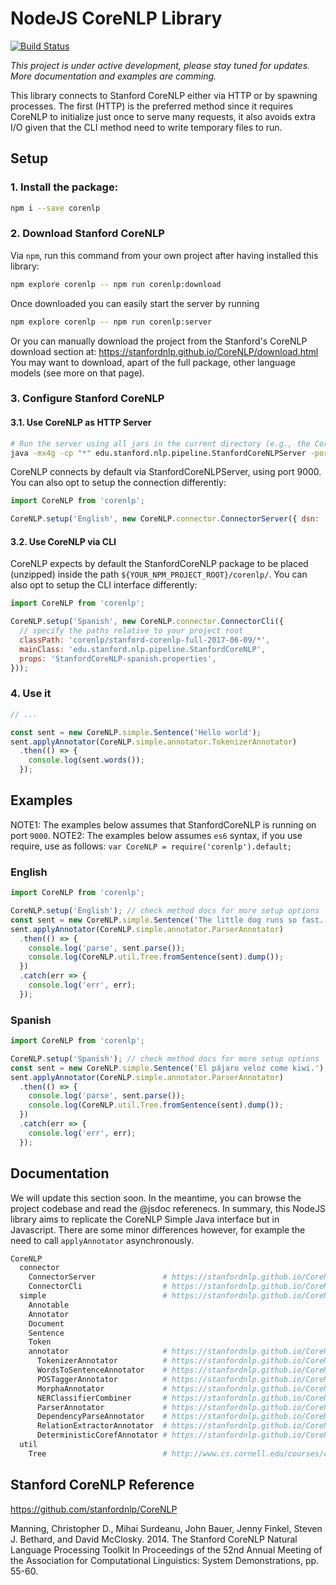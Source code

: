 # NodeJS CoreNLP Library

[![Build Status](https://travis-ci.org/gerardobort/node-corenlp.svg?branch=master)](https://travis-ci.org/gerardobort/node-corenlp)

*This project is under active development, please stay tuned for updates.  More documentation and examples are comming.*

This library connects to Stanford CoreNLP either via HTTP or by spawning processes.  The first (HTTP) is the preferred method since it requires CoreNLP to initialize just once to serve many requests, it also avoids extra I/O given that the CLI method need to write temporary files to run.

## Setup

### 1. Install the package:

```bash
npm i --save corenlp
```

### 2. Download Stanford CoreNLP

Via `npm`, run this command from your own project after having installed this library:

```bash
npm explore corenlp -- npm run corenlp:download
```

Once downloaded you can easily start the server by running

```bash
npm explore corenlp -- npm run corenlp:server
```

Or you can manually download the project from the Stanford's CoreNLP download section at: https://stanfordnlp.github.io/CoreNLP/download.html
You may want to download, apart of the full package, other language models (see more on that page).


### 3. Configure Stanford CoreNLP

#### 3.1. Use CoreNLP as HTTP Server

```bash
# Run the server using all jars in the current directory (e.g., the CoreNLP home directory)
java -mx4g -cp "*" edu.stanford.nlp.pipeline.StanfordCoreNLPServer -port 9000 -timeout 15000
```

CoreNLP connects by default via StanfordCoreNLPServer, using port 9000.  You can also opt to setup the connection differently:

```javascript
import CoreNLP from 'corenlp';

CoreNLP.setup('English', new CoreNLP.connector.ConnectorServer({ dsn: 'http://localhost:9000' }));
```

#### 3.2. Use CoreNLP via CLI

CoreNLP expects by default the StanfordCoreNLP package to be placed (unzipped) inside the path `${YOUR_NPM_PROJECT_ROOT}/corenlp/`.  You can also opt to setup the CLI interface differently:

```javascript
import CoreNLP from 'corenlp';

CoreNLP.setup('Spanish', new CoreNLP.connector.ConnectorCli({
  // specify the paths relative to your project root
  classPath: 'corenlp/stanford-corenlp-full-2017-06-09/*',
  mainClass: 'edu.stanford.nlp.pipeline.StanfordCoreNLP',
  props: 'StanfordCoreNLP-spanish.properties',
}));
```

### 4. Use it

```javascript
// ...

const sent = new CoreNLP.simple.Sentence('Hello world');
sent.applyAnnotator(CoreNLP.simple.annotator.TokenizerAnnotator)
  .then(() => {
    console.log(sent.words());
  });
```

## Examples

NOTE1: The examples below assumes that StanfordCoreNLP is running on port `9000`.
NOTE2: The examples below assumes `es6` syntax, if you use require, use as follows: `var CoreNLP = require('corenlp').default;`

### English

```javascript
import CoreNLP from 'corenlp';

CoreNLP.setup('English'); // check method docs for more setup options
const sent = new CoreNLP.simple.Sentence('The little dog runs so fast.');
sent.applyAnnotator(CoreNLP.simple.annotator.ParserAnnotator)
  .then(() => {
    console.log('parse', sent.parse());
    console.log(CoreNLP.util.Tree.fromSentence(sent).dump());
  })
  .catch(err => {
    console.log('err', err);
  });
```

### Spanish

```javascript
import CoreNLP from 'corenlp';

CoreNLP.setup('Spanish'); // check method docs for more setup options
const sent = new CoreNLP.simple.Sentence('El pájaro veloz come kiwi.');
sent.applyAnnotator(CoreNLP.simple.annotator.ParserAnnotator)
  .then(() => {
    console.log('parse', sent.parse());
    console.log(CoreNLP.util.Tree.fromSentence(sent).dump());
  })
  .catch(err => {
    console.log('err', err);
  });
```

## Documentation

We will update this section soon.  In the meantime, you can browse the project codebase and read the @jsdoc referenecs.
In summary, this NodeJS library aims to replicate the CoreNLP Simple Java interface but in Javascript.  There are some minor differences however, for example the need to call `applyAnnotator` asynchronously.

```bash
CoreNLP
  connector
    ConnectorServer               # https://stanfordnlp.github.io/CoreNLP/corenlp-server.html
    ConnectorCli                  # https://stanfordnlp.github.io/CoreNLP/cmdline.html
  simple                          # https://stanfordnlp.github.io/CoreNLP/simple.html
    Annotable
    Annotator
    Document
    Sentence
    Token
    annotator                     # https://stanfordnlp.github.io/CoreNLP/annotators.html
      TokenizerAnnotator          # https://stanfordnlp.github.io/CoreNLP/tokenize.html
      WordsToSentenceAnnotator    # https://stanfordnlp.github.io/CoreNLP/ssplit.html
      POSTaggerAnnotator          # https://stanfordnlp.github.io/CoreNLP/pos.html
      MorphaAnnotator             # https://stanfordnlp.github.io/CoreNLP/lemma.html
      NERClassifierCombiner       # https://stanfordnlp.github.io/CoreNLP/ner.html
      ParserAnnotator             # https://stanfordnlp.github.io/CoreNLP/parse.html
      DependencyParseAnnotator    # https://stanfordnlp.github.io/CoreNLP/depparse.html
      RelationExtractorAnnotator  # https://stanfordnlp.github.io/CoreNLP/relation.html
      DeterministicCorefAnnotator # https://stanfordnlp.github.io/CoreNLP/coref.html
  util
    Tree                          # http://www.cs.cornell.edu/courses/cs474/2004fa/lec1.pdf
```

## Stanford CoreNLP Reference

https://github.com/stanfordnlp/CoreNLP

Manning, Christopher D., Mihai Surdeanu, John Bauer, Jenny Finkel, Steven J. Bethard, and David McClosky. 2014. The Stanford CoreNLP Natural Language Processing Toolkit In Proceedings of the 52nd Annual Meeting of the Association for Computational Linguistics: System Demonstrations, pp. 55-60.
